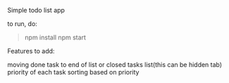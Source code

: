 Simple todo list app

to run, do:

> npm install
> npm start

Features to add:

moving done task to end of list or closed tasks list(this can be hidden tab)
priority of each task
sorting based on priority
